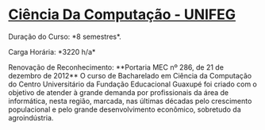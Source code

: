 # [Ciência Da Computação - UNIFEG](https://www.unifeg.edu.br/webacademico/site/descricaocurso.jsp?codigocurso=101)
<p>
Duração do Curso: *8 semestres*.
<p>
Carga Horária: *3220 h/a*
<p>
Renovação de Reconhecimento: **Portaria MEC nº 286, de 21 de dezembro de 2012** O curso de Bacharelado em Ciência da Computação do Centro Universitário da Fundação Educacional Guaxupé foi criado com o objetivo de atender à grande demanda por profissionais da área de informática, nesta região, marcada, nas últimas décadas pelo crescimento populacional e pelo grande desenvolvimento econômico, sobretudo da agroindústria.
